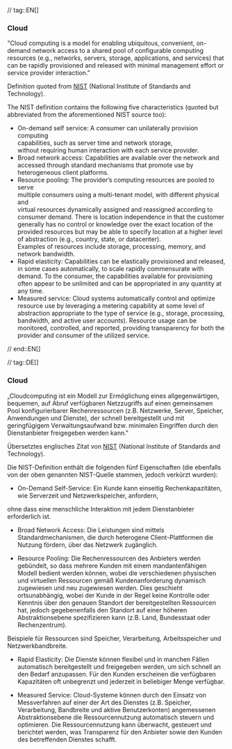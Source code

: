 // tag::EN[]
### Cloud
"Cloud computing is a model for enabling ubiquitous, convenient, on-demand network
access to a shared pool of configurable computing resources (e.g., networks, servers,
storage, applications, and services) that can be rapidly provisioned and released
with minimal management effort or service provider interaction."

Definition quoted from [NIST](http://nvlpubs.nist.gov/nistpubs/Legacy/SP/nistspecialpublication800-145.pdf)
(National Institute of Standards and Technology).

The NIST definition contains the following five characteristics (quoted but abbreviated
  from the aforementioned NIST source too):

* On-demand self service: A  consumer can unilaterally provision computing  
capabilities, such as server  time  and  network  storage,  
without  requiring  human interaction with each service provider.  
* Broad network access: Capabilities are available over the network and
accessed through standard mechanisms  that  promote  use  by  heterogeneous
client  platforms.
* Resource pooling: The  provider’s  computing  resources  are  pooled  to  serve  
multiple consumers using  a  multi-tenant  model,  with  different  physical  and  
virtual resources dynamically assigned and reassigned according to consumer demand.
There is location independence in that the customer generally has no control or
knowledge over the exact location of the provided resources but may be able to
specify location at a higher level of abstraction  (e.g.,  country,  state,  or  datacenter).  
Examples of resources include storage, processing, memory, and network bandwidth.
* Rapid elasticity: Capabilities can be elastically provisioned and released,
in some cases automatically, to scale rapidly commensurate with demand.
To the consumer, the capabilities available for provisioning often appear
to be unlimited and can be appropriated in any quantity at any time.
* Measured service: Cloud systems automatically control and optimize resource
use by leveraging a metering capability at some level of abstraction
appropriate to the type of service (e.g., storage, processing, bandwidth,
and active user accounts). Resource usage can be monitored, controlled, and
reported, providing transparency for both the provider and consumer of the
utilized service.


// end::EN[]

// tag::DE[]
### Cloud

„Cloudcomputing ist ein Modell zur Ermöglichung eines
allgegenwärtigen, bequemen, auf Abruf verfügbaren Netzzugriffs auf
einen gemeinsamen Pool konfigurierbarer Rechenressourcen (z.B.
Netzwerke, Server, Speicher, Anwendungen und Dienste), der schnell
bereitgestellt und mit geringfügigem Verwaltungsaufwand bzw. minimalen
Eingriffen durch den Dienstanbieter freigegeben werden kann."

Übersetztes englisches Zitat von
[NIST](http://nvlpubs.nist.gov/nistpubs/Legacy/SP/nistspecialpublication800-145.pdf)
(National Institute of Standards and Technology).

Die NIST-Definition enthält die folgenden fünf Eigenschaften (die
ebenfalls von der oben genannten NIST-Quelle stammen, jedoch verkürzt
wurden):

-   On-Demand Self-Service: Ein Kunde kann einseitig Rechenkapazitäten,
    wie Serverzeit und Netzwerkspeicher, anfordern,

ohne dass eine menschliche Interaktion mit jedem Dienstanbieter
erforderlich ist.

-   Broad Network Access: Die Leistungen sind mittels
    Standardmechanismen, die durch heterogene Client-Plattformen die
    Nutzung fördern, über das Netzwerk zugänglich.

-   Resource Pooling: Die Rechenressourcen des Anbieters werden
    gebündelt, so dass mehrere Kunden mit einem mandantenfähigen Modell
    bedient werden können, wobei die verschiedenen physischen und
    virtuellen Ressourcen gemäß Kundenanforderung dynamisch zugewiesen
    und neu zugewiesen werden. Dies geschieht ortsunabhängig, wobei der
    Kunde in der Regel keine Kontrolle oder Kenntnis über den genauen
    Standort der bereitgestellten Ressourcen hat, jedoch gegebenenfalls
    den Standort auf einer höheren Abstraktionsebene spezifizieren kann
    (z.B. Land, Bundesstaat oder Rechenzentrum).

Beispiele für Ressourcen sind Speicher, Verarbeitung, Arbeitsspeicher
und Netzwerkbandbreite.

-   Rapid Elasticity: Die Dienste können flexibel und in manchen Fällen
    automatisch bereitgestellt und freigegeben werden, um sich schnell
    an den Bedarf anzupassen. Für den Kunden erscheinen die verfügbaren
    Kapazitäten oft unbegrenzt und jederzeit in beliebiger Menge
    verfügbar.

-   Measured Service: Cloud-Systeme können durch den Einsatz von
    Messverfahren auf einer der Art des Dienstes (z.B. Speicher,
    Verarbeitung, Bandbreite und aktive Benutzerkonten) angemessenen
    Abstraktionsebene die Ressourcennutzung automatisch steuern und
    optimieren. Die Ressourcennutzung kann überwacht, gesteuert und
    berichtet werden, was Transparenz für den Anbieter sowie den Kunden
    des betreffenden Dienstes schafft.

